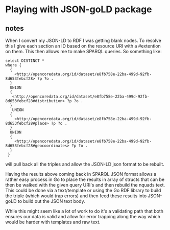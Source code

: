 # Playing with JSON-goLD package

## notes

When I convert my JSON-LD to RDF I was getting blank nodes.  To resolve this I give each section
an ID based on the resource URI with a #extention on them.  This then allows me to make SPARQL
queries.  So something like:

```
select DISTINCT *
where {
  {
    <http://opencoredata.org/id/dataset/e8fb758e-22ba-499d-92fb-8d653febcf28> ?p ?o .
  }
  UNION
  {
   <http://opencoredata.org/id/dataset/e8fb758e-22ba-499d-92fb-8d653febcf28#distribution> ?p ?o .
  }
   UNION
  {
    <http://opencoredata.org/id/dataset/e8fb758e-22ba-499d-92fb-8d653febcf28#place> ?p ?o .
  }
  UNION
  {
    <http://opencoredata.org/id/dataset/e8fb758e-22ba-499d-92fb-8d653febcf28#geocoordinates> ?p ?o .
  }
 }
 ```

 will pull back all the triples and allow the JSON-LD json format to be rebuilt.  

Having the results above coming back in SPARQL JSON format allows a rather easy process in Go to
place the results in array of structs that can be then be walked with the given query URI's and
then rebuild the nquads text.  This could be done via a text/template or using the Go RDF library
to build the triple (which would trap errors) and then feed these results into JSON-goLD to
build out the JSON text body.

While this might seem like a lot of work to do it's a validating path that both ensures our data
is valid and allow for error trapping along the way which would be harder with templates and raw
text.
